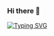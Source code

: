 ### Hi there 👋
<a href="https://git.io/typing-svg"><img src="https://readme-typing-svg.demolab.com?font=Exo+2&duration=5005&pause=1000&color=A5FF53&background=000000&center=true&vCenter=true&multiline=true&width=500&separator=%3C&lines=Hi+my+name+is+Sakur;%3CI+am+23+years+old%3CI+am+a+hardworking+boy%3CHaving+a+great+Plan%3CFor+my+Future." alt="Typing SVG" /></a>
<!--
**I-K-Sakur/I-K-Sakur** is a ✨ _special_ ✨ repository because its `README.md` (this file) appears on your GitHub profile.

Here are some ideas to get you started:

- 🔭 I’m currently working on ...
- 🌱 I’m currently learning ...
- 👯 I’m looking to collaborate on ...
- 🤔 I’m looking for help with ...
- 💬 Ask me about ...
- 📫 How to reach me: ...
- 😄 Pronouns: ...
- ⚡ Fun fact: ...
-->
